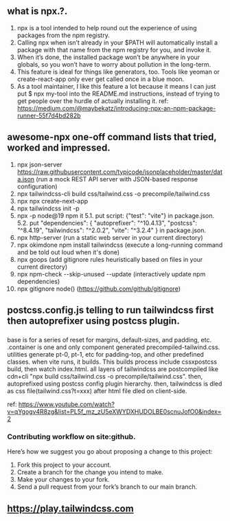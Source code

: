 ##  what is npx.?.

1. npx is a tool intended to help round out the experience of using packages from the npm registry.
2. Calling npx <command> when <command> isn’t already in your $PATH will automatically install a package with that name from the npm registry for you, and invoke it.
3. When it’s done, the installed package won’t be anywhere in your globals, so you won’t have to worry about pollution in the long-term.
4. This feature is ideal for things like generators, too. Tools like yeoman or create-react-app only ever get called once in a blue moon.
5. As a tool maintainer, I like this feature a lot because it means I can just put $ npx my-tool into the README.md instructions, instead of trying to get people over the hurdle of actually installing it.
ref: https://medium.com/@maybekatz/introducing-npx-an-npm-package-runner-55f7d4bd282b

##  awesome-npx one-off command lists that tried, worked and impressed.
1. npx json-server https://raw.githubusercontent.com/typicode/jsonplaceholder/master/data.json (run a mock REST API server with JSON-based response configuration)
2. npx tailwindcss-cli build css/tailwind.css -o precompile/tailwind.css
3. npx npx create-next-app
4. npx tailwindcss init -p
5. npx -p node@19 npm it 
5.1. put script: {"test": "vite"} in package.json.
5.2. put "dependencies": { "autoprefixer": "^10.4.13", "postcss": "^8.4.19", "tailwindcss": "^2.0.2", "vite": "^3.2.4"
  } in package.json.
6. npx http-server                      (run a static web server in your current directory)
7. npx okimdone npm install tailwindcss (execute a long-running command and be told out loud when it's done)
8. npx goops                            (add gitignore rules heuristically based on files in your current directory)
9. npx npm-check --skip-unused --update (interactively update npm dependencies)
10. npx gitignore node(<nameofavailablelanguagesongithubpage>) (https://github.com/github/gitignore)

## postcss.config.js telling to run tailwindcss first then autoprefixer using postcss plugin.

###
base is for a series of reset for margins, default-sizes, and padding, etc.
.container is one and only component generated precompiled-tailwind.css.
utilities generate pt-0, pt-1, etc for padding-top, and other predefined classes.
when vite runs, it builds. This builds process include cssxpostcss build, then watch index.html.
all layers of tailwindcss are postcompiled like cdn+cli "npx build css/tailwind.css -o precompile/tailwind.css".
then, autoprefixed using postcss config plugin hierarchy.
then, tailwindcss is dled as css file(tailwind.css?t=xxx) after html file dled on client-side.

ref: https://www.youtube.com/watch?v=qYgogv4R8zg&list=PL5f_mz_zU5eXWYDXHUDOLBE0scnuJofO0&index=2
###

### Contributing workflow on site:github.
Here’s how we suggest you go about proposing a change to this project:
1. Fork this project to your account.
2. Create a branch for the change you intend to make.
3. Make your changes to your fork.
4. Send a pull request from your fork’s branch to our main branch.

## https://play.tailwindcss.com